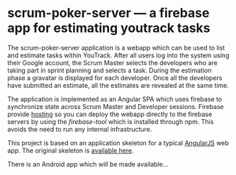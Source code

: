 # scrum-poker-server — a firebase app for estimating youtrack tasks

The scrum-poker-server application is a webapp which can be used to list and estimate tasks within YouTrack. After all users log into the system using their Google account, the Scrum Master selects the developers who are taking part in sprint planning and selects a task. During the estimation phase a gravatar is displayed for each developer. Once all the developers have submitted an estimate, all the estimates are revealed at the same time.

The application is implemented as an Angular SPA which uses firebase to synchronize state across Scrum Master and Developer sessions. Firebase provide [hosting](https://www.firebase.com/docs/hosting/) so you can deploy the webapp directly to the firebase servers by using the *firebase-tool* which is installed through npm. This avoids the need to run any internal infrastructure.

This project is based on an application skeleton for a typical [AngularJS](http://angularjs.org/) web app. The original skeleton is [available here](https://github.com/angular/angular-seed).

There is an Android app which will be made available...
